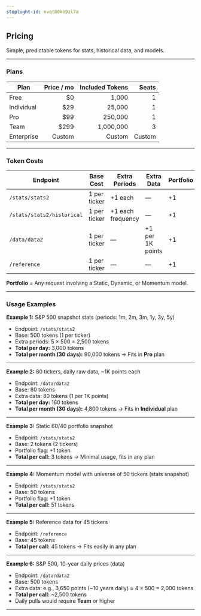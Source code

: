 ```yaml
---
stoplight-id: nvqt80kb9zl7a
---
```

## Pricing

Simple, predictable tokens for stats, historical data, and models.

---

### Plans

| Plan       | Price / mo | Included Tokens | Seats |
| ---------- | ---------: | ---------------: | -----: |
| Free       | $0         | 1,000            | 1 |
| Individual | $29        | 25,000           | 1 |
| Pro        | $99        | 250,000          | 1 |
| Team       | $299       | 1,000,000        | 3 |
| Enterprise | Custom     | Custom           | Custom |

---

### Token Costs

| Endpoint                  | Base Cost       | Extra Periods         | Extra Data               | Portfolio |
|---------------------------|-----------------|-----------------------|--------------------------|-----------|
| `/stats/stats2`           | 1 per ticker    | +1 each               | —                        | +1 |
| `/stats/stats2/historical`| 1 per ticker    | +1 each frequency     | —                        | +1 |
| `/data/data2`             | 1 per ticker    | —                     | +1 per 1K points         | +1 |
| `/reference`              | 1 per ticker    | —                     | —                        | +1 |

**Portfolio** = Any request involving a Static, Dynamic, or Momentum model.

---

### Usage Examples

**Example 1:** S&P 500 snapshot stats (periods: 1m, 2m, 3m, 1y, 3y, 5y)  
- Endpoint: `/stats/stats2`  
- Base: 500 tokens (1 per ticker)  
- Extra periods: 5 × 500 = 2,500 tokens  
- **Total per day:** 3,000 tokens  
- **Total per month (30 days):** 90,000 tokens → Fits in **Pro** plan

---

**Example 2:** 80 tickers, daily raw data, ~1K points each  
- Endpoint: `/data/data2`  
- Base: 80 tokens  
- Extra data: 80 tokens (1 per 1K points)  
- **Total per day:** 160 tokens  
- **Total per month (30 days):** 4,800 tokens → Fits in **Individual** plan

---

**Example 3:** Static 60/40 portfolio snapshot  
- Endpoint: `/stats/stats2`  
- Base: 2 tokens (2 tickers)  
- Portfolio flag: +1 token  
- **Total per call:** 3 tokens → Minimal usage, fits in any plan

---

**Example 4:** Momentum model with universe of 50 tickers (stats snapshot)  
- Endpoint: `/stats/stats2`  
- Base: 50 tokens  
- Portfolio flag: +1 token  
- **Total per call:** 51 tokens

---

**Example 5:** Reference data for 45 tickers  
- Endpoint: `/reference`  
- Base: 45 tokens  
- **Total per call:** 45 tokens → Fits easily in any plan

---

**Example 6:** S&P 500, 10-year daily prices (data)  
- Endpoint: `/data/data2`  
- Base: 500 tokens  
- Extra data: e.g., 3,650 points (~10 years daily) ≈ 4 × 500 = 2,000 tokens  
- **Total per call:** ~2,500 tokens  
- Daily pulls would require **Team** or higher

---

